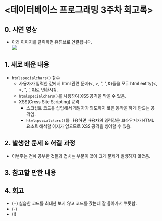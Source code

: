 <데이터베이스 프로그래밍 3주차 회고록>
=============================
## 0. 시연 영상
* 아래 이미지를 클릭하면 유튜브로 연결됩니다.  
[![](http://img.youtube.com/vi/2ZacZYgulC8/0.jpg)](http://www.youtube.com/watch?v=2ZacZYgulC8 "")

## 1. 새로 배운 내용
* `htmlspecialchars()` 함수
  * 사용자가 입력한 값에서 html 관련 문자(<, >, ", ', &)들을 모두 html entity(&lt;, &gt;, &quot;, &apos;, &amp;)로 변환시킴.
  * `htmlspecialchars()`를 사용하여 XSS 공격을 막을 수 있음.
  * XSS(Cross Site Scripting) 공격
    * 스크립트 코드를 삽입해서 개발자가 의도하지 않은 동작을 하게 만드는 공격임.
    * `htmlspecialchars()`를 사용하면 사용자의 입력값을 브라우저가 HTML 요소로 해석할 여지가 없으므로 XSS 공격을 방어할 수 있음.

## 2. 발생한 문제 & 해결 과정
* 이번주는 전에 공부한 것들과 겹치는 부분이 많아 크게 문제가 발생하지 않았음.

## 3. 참고할 만한 내용

## 4. 회고
* (+) 실습한 코드를 최대한 보지 않고 코드를 짰는데 잘 돌아가서 뿌듯함.
* (-)
* (!) 
